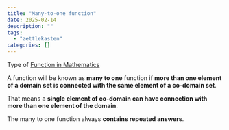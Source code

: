 ```yaml
---
title: "Many-to-one function"
date: 2025-02-14
description: ""
tags: 
  - "zettlekasten"
categories: []
---
```


Type of [Function in Mathematics](Function%20in%20Mathematics.md)

A function will be known as **many to one** function if **more than one element of a domain set is connected with the same element of a co-domain set**. 

That means a **single element of co-domain can have connection with more than one element of the domain**.

The many to one function always **contains repeated answers**.
